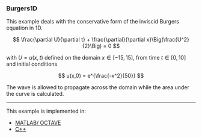 ### Burgers1D

This example deals with the conservative form of the inviscid Burgers equation in 1D.

$$
\frac{\partial U}{\partial t} + \frac{\partial}{\partial x}\Big(\frac{U^2}{2}\Big) = 0
$$

with $U = u(x,t)$ defined on the domain $x\in[-15,15]$, from time $t\in[0,10]$ and initial conditions

$$
u(x,0) = e^{\frac{-x^2}{50}}
$$

The wave is allowed to propagate across the domain while the area under the curve is calculated. 

---

This example is implemented in:
- [MATLAB/ OCTAVE](https://github.com/csrc-sdsu/mole/blob/master/examples/matlab/burgers1D.m)
- [C++](https://github.com/csrc-sdsu/mole/blob/master/examples/cpp/Burgers1D.cpp) 
